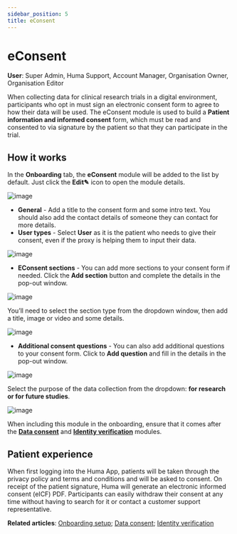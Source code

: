 ```yaml
---
sidebar_position: 5
title: eConsent 
---
```

# eConsent
**User**: Super Admin, Huma Support, Account Manager, Organisation Owner, Organisation Editor

When collecting data for clinical research trials in a digital environment, participants who opt in must sign an electronic consent form to agree to how their data will be used. 
The eConsent module is used to build a **Patient information and informed consent** form, which must be read and consented to via signature by the patient so that they can participate in the trial.
## How it works​
In the **Onboarding** tab, the **eConsent** module will be added to the list by default. Just click the **Edit✎** icon to open the module details.

![image](https://user-images.githubusercontent.com/110832367/183904065-35907e55-83d3-41e0-a200-3d23369342cb.png)

- **General** - Add a title to the consent form and some intro text. You should also add the contact details of someone they can contact for more details. 
- **User types** - Select **User** as it is the patient who needs to give their consent, even if the proxy is helping them to input their data. 

![image](https://user-images.githubusercontent.com/110832367/183847679-53d9bfac-b6b6-4fb0-97eb-8764074c9da7.png)

- **EConsent sections** - You can add more sections to your consent form if needed. Click the **Add section** button and complete the details in the pop-out window.

![image](https://user-images.githubusercontent.com/110832367/183847498-fe6656b5-dd41-419e-b4fd-5003d1947747.png)

You’ll need to select the section type from the dropdown window, then add a title, image or video and some details.

![image](https://user-images.githubusercontent.com/110832367/183847591-647ee27d-247e-4f18-93ea-bda4724d7bbc.png)


- **Additional consent questions** - You can also add additional questions to your consent form. Click to **Add question** and fill in the details in the pop-out window.

![image](https://user-images.githubusercontent.com/110832367/183847176-86d3d514-5ae9-427a-b094-2ed30f58e379.png)

Select the purpose of the data collection from the dropdown: **for research or for future studies**.

![image](https://user-images.githubusercontent.com/110832367/183847248-bb209f61-19b5-4789-8f4f-f7938b0f96b9.png)

When including this module in the onboarding, ensure that it comes after the **[Data consent](https://github.com/huma-engineering/huma-docs/blob/baf6584b5f17a3684f7c06b76afe575bf60791ea/data-collection/AdminPortal/Managing%20Deployments/Configuring%20the%20user%20onboarding/Data%20Consent.md)** and **[Identity verification](https://github.com/huma-engineering/huma-docs/blob/e34ed193653b2b0d4f5a1ad13b71bafbcac7bbe2/data-collection/AdminPortal/Managing%20Deployments/Configuring%20the%20user%20onboarding/Identity%20verification.md)** modules.
## Patient experience
When first logging into the Huma App, patients will be taken through the privacy policy and terms and conditions and will be asked to consent. On receipt of the patient signature, Huma will generate an electronic informed consent (eICF) PDF.
Participants can easily withdraw their consent at any time without having to search for it or contact a customer support representative. 

**Related articles**: [Onboarding setup](https://github.com/huma-engineering/huma-docs/blob/baf6584b5f17a3684f7c06b76afe575bf60791ea/data-collection/AdminPortal/Managing%20Deployments/Configuring%20the%20user%20onboarding/Onboarding%20setup.md); [Data consent](https://github.com/huma-engineering/huma-docs/blob/baf6584b5f17a3684f7c06b76afe575bf60791ea/data-collection/AdminPortal/Managing%20Deployments/Configuring%20the%20user%20onboarding/Data%20Consent.md); [Identity verification](https://github.com/huma-engineering/huma-docs/blob/e34ed193653b2b0d4f5a1ad13b71bafbcac7bbe2/data-collection/AdminPortal/Managing%20Deployments/Configuring%20the%20user%20onboarding/Identity%20verification.md)

